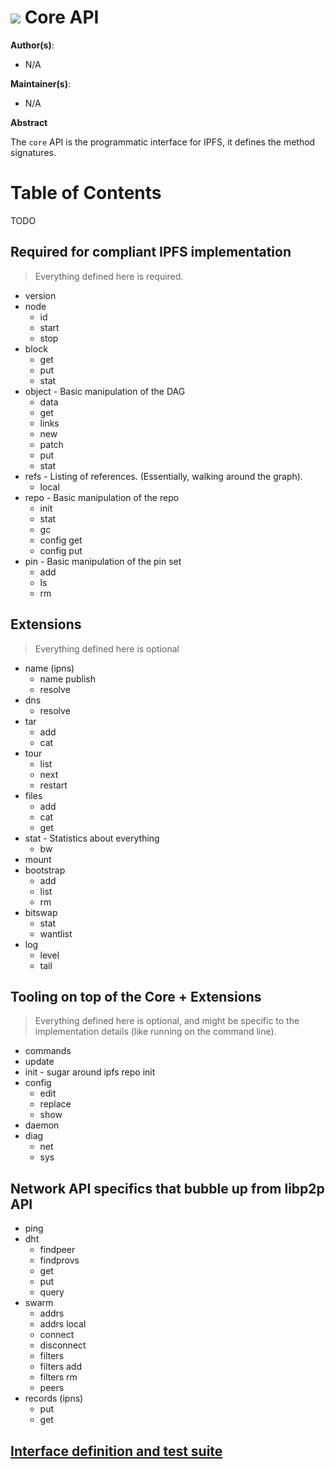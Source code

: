 # ![](https://img.shields.io/badge/status-wip-orange.svg?style=flat-square) Core API

**Author(s)**:
- N/A

**Maintainer(s)**:
- N/A

**Abstract**

The `core` API is the programmatic interface for IPFS, it defines the method signatures.

# Table of Contents

TODO

## Required for compliant IPFS implementation

> Everything defined here is required.

- version
- node
  - id
  - start
  - stop
- block
  - get
  - put
  - stat
- object - Basic manipulation of the DAG
  - data
  - get
  - links
  - new
  - patch
  - put
  - stat
- refs - Listing of references. (Essentially, walking around the graph).
  - local
- repo - Basic manipulation of the repo
  - init
  - stat
  - gc
  - config get
  - config put
- pin - Basic manipulation of the pin set
  - add
  - ls
  - rm

## Extensions

> Everything defined here is optional

- name (ipns)
  - name publish
  - resolve
- dns
  - resolve
- tar
  - add
  - cat
- tour
  - list
  - next
  - restart
- files
  - add
  - cat
  - get
- stat - Statistics about everything
  - bw
- mount
- bootstrap
  - add
  - list
  - rm
- bitswap
  - stat
  - wantlist
- log
  - level
  - tail


## Tooling on top of the Core + Extensions

> Everything defined here is optional, and might be specific to the implementation details (like running on the command line).

- commands
- update
- init - sugar around ipfs repo init
- config
  - edit
  - replace
  - show
- daemon
- diag
  - net
  - sys

## Network API specifics that bubble up from libp2p API

- ping
- dht
  - findpeer
  - findprovs
  - get
  - put
  - query
- swarm
  - addrs
  - addrs local
  - connect
  - disconnect
  - filters
  - filters add
  - filters rm
  - peers
- records (ipns)
  - put
  - get

## [Interface definition and test suite](https://github.com/ipfs/interface-ipfs-core)
